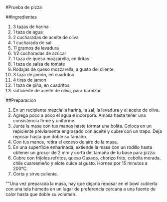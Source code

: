 #Prueba de pizza

##Ingredientes

1. 3 tazas de harina
2. 1 taza de agua
3. 2 cucharadas de aceite de oliva
4. 1 cucharada de sal
5. 11 gramos de levadura
6. 1/2 cucharadas de azúcar
7. 1 taza de queso mozzarella, en tiritas
8. 1 taza de salsa de tomate
9. Rodajas de queso mozzarella, a gusto del cliente
10. 3 taza de jamón, en cuadritos
11. 4 tiras de jamon
12. 1 taza de piña, en cuadritos
13. suficiente de aceite de oliva, para barnizar

##Preparacion

1. En un recipiente mezcla la harina, la sal, la levadura y el aceite de oliva. 
2. Agrega poco a poco el agua e incorpora. Amasa hasta tener una consistencia firme y uniforme.
3. Junta la masa con tus manos hasta formar una bolita. Coloca en un repiciente previamente engrasado con aceite y cubre con un trapo. Deja reposar hasta que doble su tamaño.
4. Con tus manos, retira el exceso de aire de la masa. 
5. En una superficie enharinada, extiende la masa con un rodillo hasta obtener un grosor de 2 mm y corta del tamaño de tu base para pizza.
6. Cubre con frijoles refritos, queso Oaxaca, chorizo frito, cebolla morada, chile cuaresmeño y elote dulce al gusto. Hornea por 15 minutos a 200°C.
7. Corta y sirve caliente.

""Una vez preparada la masa, hay que dejarla reposar en el bowl cubierta con una tela húmeda en un lugar de preferencia cercana a una fuente de calor hasta que doble su volumen.
